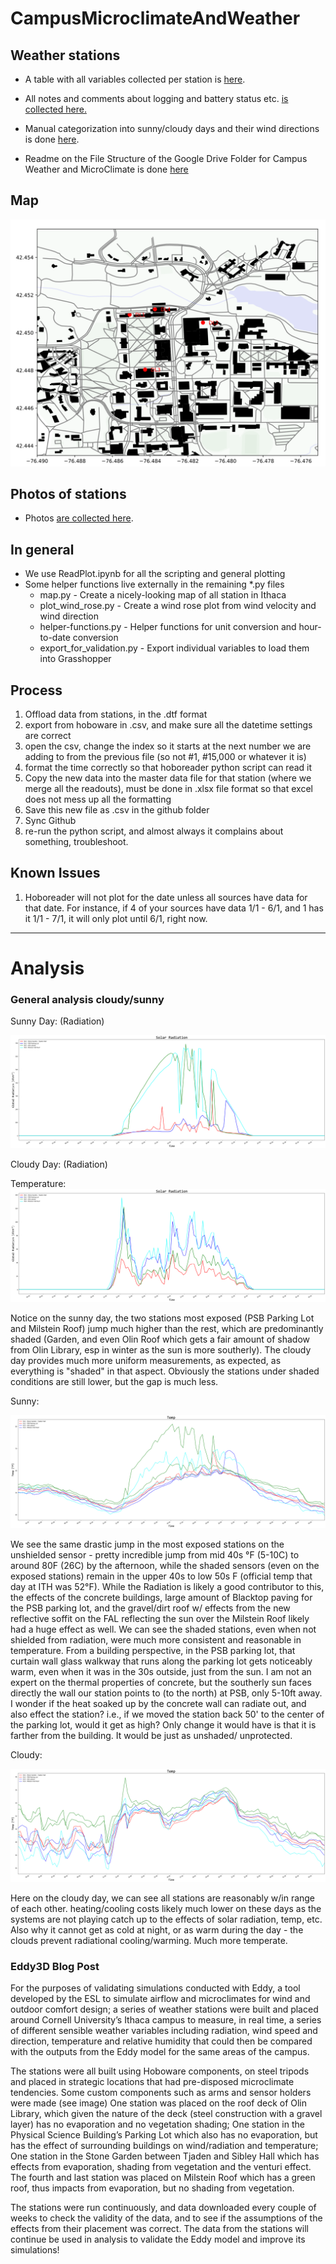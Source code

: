 # CampusMicroclimateAndWeather



## Weather stations

- A table with all variables collected per station is [here](https://docs.google.com/spreadsheets/d/1stQ-JpZJQzPA_StJ-Pz5o_tf_n-uWoIriaG0Jw_OWBU/edit?usp=sharing).

- All notes and comments about logging and battery status etc. [is collected here.](https://docs.google.com/spreadsheets/d/1gOeqPoUskun3UhIJ1qPwKxNo8b02dM2avpZNKrtnYA4/edit?usp=sharing)
- Manual categorization into sunny/cloudy days and their wind directions is done [here](https://docs.google.com/spreadsheets/d/1Ovnedzpi4LMOBK0Ii7IPQtpKql-AmFPRoOFP7UN4RUE/edit?usp=sharing).
- Readme on the File Structure of the Google Drive Folder for Campus Weather and MicroClimate is done [here](https://docs.google.com/document/d/1QgseVN3zFGXV9Clwww-3O3Q9E_a1uQgMMkEOYMuYIeE/edit?usp=sharing)

## Map

![Map](Map.svg)



## Photos of stations

- Photos [are collected here](https://drive.google.com/drive/folders/12eZfdLehY-cCHlcfHygO_kw4nGF1c4Tg?usp=sharing).

## In general

- We use ReadPlot.ipynb for all the scripting and general plotting
- Some helper functions live externally in the remaining *.py files
  - map.py - Create a nicely-looking map of all station in Ithaca
  - plot_wind_rose.py - Create a wind rose plot from wind velocity and wind direction
  - helper-functions.py - Helper functions for unit conversion and hour-to-date conversion
  - export_for_validation.py - Export individual variables to load them into Grasshopper

## Process

1. Offload data from stations, in the .dtf format
2. export from hoboware in .csv, and make sure all the datetime settings are correct
3. open the csv, change the index so it starts at the next number we are adding to from the previous file (so not #1, #15,000 or whatever it is)
4. format the time correctly so that hoboreader python script can read it
5. Copy the new data into the master data file for that station (where we merge all the readouts), must be done in .xlsx file format so that excel does not mess up all the formatting
6. Save this new file as .csv in the github folder
7. Sync Github
8. re-run the python script, and almost always it complains about something, troubleshoot.

## Known Issues

1. Hoboreader will not plot for the date unless all sources have data for that date. For instance, if 4 of your sources have data 1/1 - 6/1, and 1 has it 1/1 - 7/1, it will only plot until 6/1, right now.




---



# Analysis



### General analysis cloudy/sunny



Sunny Day: (Radiation)

![sunny_cloudy_(4)](analysis/sunny_cloudy_(4).png)

Cloudy Day: (Radiation)

Temperature:![sunny_cloudy_(3)](analysis/sunny_cloudy_(3).png)

Notice on the sunny day, the two stations most exposed (PSB Parking Lot and Milstein Roof) jump much higher than the rest, which are predominantly shaded (Garden, and even Olin Roof which gets a fair amount of shadow from Olin Library, esp in winter as the sun is more southerly). The cloudy day provides much more uniform measurements, as expected, as everything is "shaded" in that aspect. Obviously the stations under shaded conditions are still lower, but the gap is much less. 



Sunny:



![sunny_cloudy_(2)](analysis/sunny_cloudy_(2).png)

We see the same drastic jump in the most exposed stations on the unshielded sensor - pretty incredible jump from mid 40s °F (5-10C) to around 80F (26C) by the afternoon, while the shaded sensors (even on the exposed stations) remain in the upper 40s to low 50s F (official temp that day at ITH was 52°F). While the Radiation is likely a good contributor to this, the effects of the concrete buildings, large amount of Blacktop paving for the PSB parking lot, and the gravel/dirt roof w/ effects from the new reflective soffit on the FAL reflecting the sun over the Milstein Roof likely had a huge effect as well. We can see the shaded stations, even when not shielded from radiation, were much more consistent and reasonable in temperature. From a building perspective, in the PSB parking lot, that curtain wall glass walkway that runs along the parking lot gets noticeably warm, even when it was in the 30s outside, just from the sun. I am not an expert on the thermal properties of concrete, but the southerly sun faces directly the wall our station points to (to the north) at PSB, only 5-10ft away. I wonder if the heat soaked up by the concrete wall can radiate out, and also effect the station? i.e., if we moved the station back 50' to the center of the parking lot, would it get as high? Only change it would have is that it is farther from the building. It would be just as unshaded/ unprotected.

Cloudy:

![sunny_cloudy_(1)](analysis/sunny_cloudy_(1).png)

Here on the cloudy day, we can see all stations are reasonably w/in range of each other. heating/cooling costs likely much lower on these days as the systems are not playing catch up to the effects of solar radiation, temp, etc. Also why it cannot get as cold at night, or as warm during the day - the clouds prevent radiational cooling/warming. Much more temperate.



### Eddy3D Blog Post 

For the purposes of validating simulations conducted with Eddy, a tool developed by the ESL to simulate airflow and microclimates for wind and outdoor comfort design; a series of weather stations were built and placed around Cornell University’s Ithaca campus to measure, in real time, a series of different sensible weather variables including radiation, wind speed and direction, temperature and relative humidity that could then be compared with the outputs from the Eddy model for the same areas of the campus.

The stations were all built using Hoboware components, on steel tripods and placed in strategic locations that had pre-disposed microclimate tendencies. Some custom components such as arms and sensor holders were made (see image) One station was placed on the roof deck of Olin Library, which given the nature of the deck (steel construction with a gravel layer) has no evaporation and no vegetation shading; One station in the Physical Science Building’s Parking Lot which also has no evaporation, but has the effect of surrounding buildings on wind/radiation and temperature; One station in the Stone Garden between Tjaden and Sibley Hall which has effects from evaporation, shading from vegetation and the venturi effect. The fourth and last station was placed on Milstein Roof which has a green roof, thus impacts from evaporation, but no shading from vegetation.

The stations were run continuously, and data downloaded every couple of weeks to check the validity of the data, and to see if the assumptions of the effects from their placement was correct. The data from the stations will continue be used in analysis to validate the Eddy model and improve its simulations!
